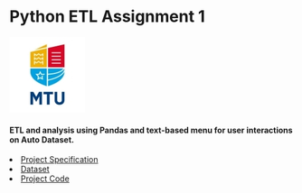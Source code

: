 # Python ETL Assignment 1
![MTU Logo](/data/MTU_Logo.jpg)
#### ETL and analysis using Pandas and text-based menu for user interactions on Auto Dataset.

<li><a href="https://github.com/bjmcnamee/ETL01/blob/main/COMP8060_ProjectSpecification-1.pdf">Project Specification</a></li>
<li><a href="https://github.com/bjmcnamee/Py_ETL01/blob/main/data/importsAuto.csv">Dataset</a></li>
<li><a href="https://github.com/bjmcnamee/ETL01/blob/main/McNamee_R00207204_Lab8060.py">Project Code</a></li>
